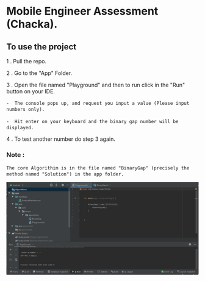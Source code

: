 # Mobile Engineer Assessment (Chacka).

## To use the project

1 . Pull the repo.

2 . Go to the "App" Folder. 

3 . Open the file named "Playground" and then to run click in the "Run" button on your IDE.

    -  The console pops up, and request you input a value (Please input numbers only).
  
    -  Hit enter on your keyboard and the binary gap number will be displayed.

4 . To test another number do step 3 again.

### Note : 
    The core Algorithim is in the file named "BinaryGap" (precisely the method named "Solution") in the app folder. 

![Overview of the project on Android studio](./app/Capture.PNG)
